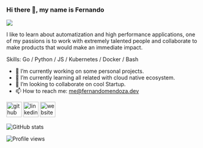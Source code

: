 ### Hi there 👋, my name is Fernando
![](https://i.pinimg.com/originals/a1/9d/14/a19d149acd516549f0a2ac035b88cd35.gif)

I like to learn about automatization and high performance applications, one of my passions is to work with extremely talented people and collaborate to make products that would make an immediate impact.

Skills: Go / Python / JS / Kubernetes / Docker / Bash

- 🔭 I’m currently working on some personal projects. 
- 🌱 I’m currently learning all related with cloud native ecosystem. 
- 👯 I’m looking to collaborate on cool Startup. 
- 📫 How to reach me: me@fernandomendoza.dev 


[<img src='https://cdn.jsdelivr.net/npm/simple-icons@3.0.1/icons/github.svg' alt='github' height='40'>](https://github.com/fernando-mendoza)  [<img src='https://cdn.jsdelivr.net/npm/simple-icons@3.0.1/icons/linkedin.svg' alt='linkedin' height='40'>](https://www.linkedin.com/in/fernando-mendoza-0b438b1a6/)  [<img src='https://cdn.jsdelivr.net/npm/simple-icons@3.0.1/icons/icloud.svg' alt='website' height='40'>](https://fernandomendoza.dev)  

![GitHub stats](https://github-readme-stats.vercel.app/api?username=fernando-mendoza&show_icons=true)  

![Profile views](https://gpvc.arturio.dev/fernando-mendoza)  
